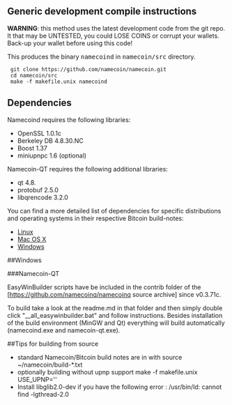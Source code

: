 ## Generic development compile instructions
**WARNING**: this method uses the latest development code from the git repo. It that may be UNTESTED, you could LOSE COINS or corrupt your wallets. Back-up your wallet before using this code!

This produces the binary <tt>namecoind</tt> in <tt>namecoin/src</tt> directory.
```
 git clone https://github.com/namecoin/namecoin.git
 cd namecoin/src
 make -f makefile.unix namecoind
```

## Dependencies
Namecoind requires the following libraries:
* OpenSSL 1.0.1c
* Berkeley DB 4.8.30.NC
* Boost 1.37
* miniupnpc 1.6 (optional)

Namecoin-QT requires the following additional libraries:
* qt 4.8.
* protobuf 2.5.0
* libqrencode 3.2.0

You can find a more detailed list of dependencies for specific distributions and operating systems in their respective Bitcoin build-notes:
* [Linux](https://github.com/bitcoin/bitcoin/blob/master/doc/build-unix.md)
* [Mac OS X](https://github.com/bitcoin/bitcoin/blob/master/doc/build-osx.md)
* [Windows](https://github.com/bitcoin/bitcoin/blob/master/doc/build-msw.md)

##Windows

###Namecoin-QT

EasyWinBuilder scripts have be included in the contrib folder of the [https://github.com/namecoinq/namecoinq source archive] since v0.3.71c.

To build take a look at the readme.md in that folder and then simply double click "__all_easywinbuilder.bat" and follow instructions. Besides installation of the build environment (MinGW and Qt) everything will build automatically (namecoind.exe and namecoin-qt.exe).

##Tips for building from source
* standard Namecoin/Bitcoin build notes are in with source ~/namecoin/build-*.txt
* optionally building without upnp support
 make -f makefile.unix USE_UPNP=''
* Install libglib2.0-dev if you have the following error :
 /usr/bin/ld: cannot find -lgthread-2.0